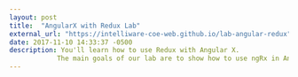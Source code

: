```yaml
---
layout: post
title:  "AngularX with Redux Lab"
external_url: "https://intelliware-coe-web.github.io/lab-angular-redux"
date: 2017-11-10 14:33:37 -0500
description: You'll learn how to use Redux with Angular X. 
            The main goals of our lab are to show how to use ngRx in Angular and to get familiar with the Redux world.
---
```

